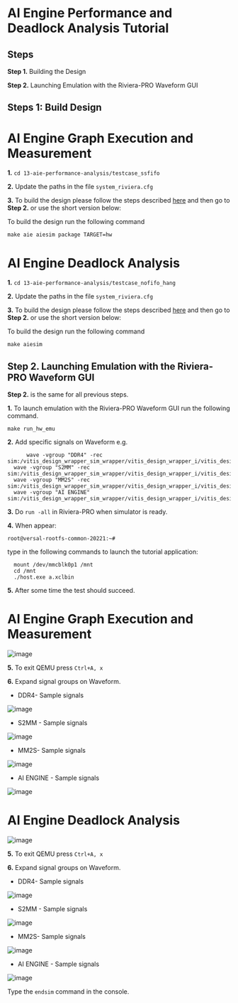 # **AI Engine Performance and Deadlock Analysis Tutorial**

## **Steps**

**Step 1.** Building the Design

**Step 2.** Launching Emulation with the Riviera-PRO Waveform GUI

## **Steps 1: Build Design** 

# **AI Engine Graph Execution and Measurement**

  **1.** `cd 13-aie-performance-analysis/testcase_ssfifo`

  **2.** Update the paths in the file `system_riviera.cfg`

  **3.** To build the design please follow the steps described [here](https://github.com/Xilinx/Vitis-Tutorials/blob/2022.1/AI_Engine_Development/Feature_Tutorials/13-aie-performance-analysis/aie_execution_measurement.md) and then go to **Step 2.** or use the short version below:

  To build the design run the following command
  
  `make aie aiesim package TARGET=hw`
  
# **AI Engine Deadlock Analysis**

  **1.** `cd 13-aie-performance-analysis/testcase_nofifo_hang`

  **2.** Update the paths in the file `system_riviera.cfg`

  **3.** To build the design please follow the steps described [here](https://github.com/Xilinx/Vitis-Tutorials/blob/2022.1/AI_Engine_Development/Feature_Tutorials/13-aie-performance-analysis/aie_hang_analysis.md) and then go to **Step 2.** or use the short version below:

  To build the design run the following command
  
  `make aiesim` 

## **Step 2.** Launching Emulation with the Riviera-PRO Waveform GUI

  **Step 2.** is the same for all previous steps.

  **1.** To launch emulation with the Riviera-PRO Waveform GUI run the following command.  

  `make run_hw_emu`  
  
  **2.** Add specific signals on Waveform e.g.
  ```
        wave -vgroup "DDR4" -rec sim:/vitis_design_wrapper_sim_wrapper/vitis_design_wrapper_i/vitis_design_i/noc_ddr4/*
	wave -vgroup "S2MM" -rec sim:/vitis_design_wrapper_sim_wrapper/vitis_design_wrapper_i/vitis_design_i/s2mm_1/*
	wave -vgroup "MM2S" -rec sim:/vitis_design_wrapper_sim_wrapper/vitis_design_wrapper_i/vitis_design_i/mm2s_1/*
	wave -vgroup "AI ENGINE" sim:/vitis_design_wrapper_sim_wrapper/vitis_design_wrapper_i/vitis_design_i/ai_engine_0/*
  ```
  **3.** Do `run -all` in Riviera-PRO when simulator is ready.

  **4.** When appear: 

  `root@versal-rootfs-common-20221:~#`

  type in the following commands to launch the tutorial application:
```
  mount /dev/mmcblk0p1 /mnt
  cd /mnt
  ./host.exe a.xclbin
```
  **5.** After some time the test should succeed.
  
  # **AI Engine Graph Execution and Measurement**
  
  ![image](https://github.com/maciejpasierbek/Riviera-PRO/assets/38097741/46cdc9f9-fac5-4761-8996-0cefc1e98daa)

  **5.** To exit QEMU press `Ctrl+A, x`

  **6.** Expand signal groups on Waveform.
  
  - DDR4- Sample signals
  
  ![image](https://github.com/maciejpasierbek/Riviera-PRO/assets/38097741/63978c21-814c-4395-8d23-1e4534783595)
  
  - S2MM - Sample signals

  ![image](https://github.com/maciejpasierbek/Riviera-PRO/assets/38097741/ee4d3431-f80d-4fed-a847-509db765a8df)

  - MM2S- Sample signals
  
  ![image](https://github.com/maciejpasierbek/Riviera-PRO/assets/38097741/96f395b2-b1bc-48fb-a73d-7ceb68334a8d)
  
  - AI ENGINE - Sample signals

  ![image](https://github.com/maciejpasierbek/Riviera-PRO/assets/38097741/dcefb86f-d798-4624-986b-903df094c865) 
  
  # **AI Engine Deadlock Analysis**
  
  ![image](https://github.com/maciejpasierbek/Riviera-PRO/assets/38097741/029b25a6-1667-4e5b-9317-239c414c3823)

  **5.** To exit QEMU press `Ctrl+A, x`

  **6.** Expand signal groups on Waveform.
  
  - DDR4- Sample signals
  
  ![image](https://github.com/maciejpasierbek/Riviera-PRO/assets/38097741/878fcc16-144a-41cf-9098-59778a1365a8)
  
  - S2MM - Sample signals

  ![image](https://github.com/maciejpasierbek/Riviera-PRO/assets/38097741/407a8815-5a66-4e86-b01a-7d22891fa42c)

  - MM2S- Sample signals
  
  ![image](https://github.com/maciejpasierbek/Riviera-PRO/assets/38097741/9f356a41-f348-4d87-89f9-d8da78e195ae)
  
  - AI ENGINE - Sample signals

  ![image](https://github.com/maciejpasierbek/Riviera-PRO/assets/38097741/3a0c7747-350e-4ff5-bf6f-f43d442425fd)

  Type the `endsim` command in the console.

  





